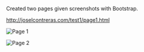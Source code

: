 Created two pages given screenshots with Bootstrap.

http://joselcontreras.com/test1/page1.html

![Page 1](http://joselcontreras.com/wp-content/uploads/2014/08/test-page1.png)

![Page 2](http://joselcontreras.com/wp-content/uploads/2014/08/test-page2.png)
